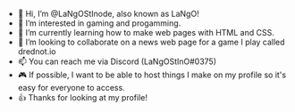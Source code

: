 - 👋 Hi, I’m @LaNgOStInode, also known as LaNgO!
- 👀 I’m interested in gaming and progamming.
- 🌱 I’m currently learning how to make web pages with HTML and CSS.
- 💞️ I’m looking to collaborate on a news web page for a game I play called drednot.io
- 📫 You can reach me via Discord (LaNgOStInO#0375)
- 🎮 If possible, I want to be able to host things I make on my profile so it's easy for everyone to access.
- 👍 Thanks for looking at my profile!
